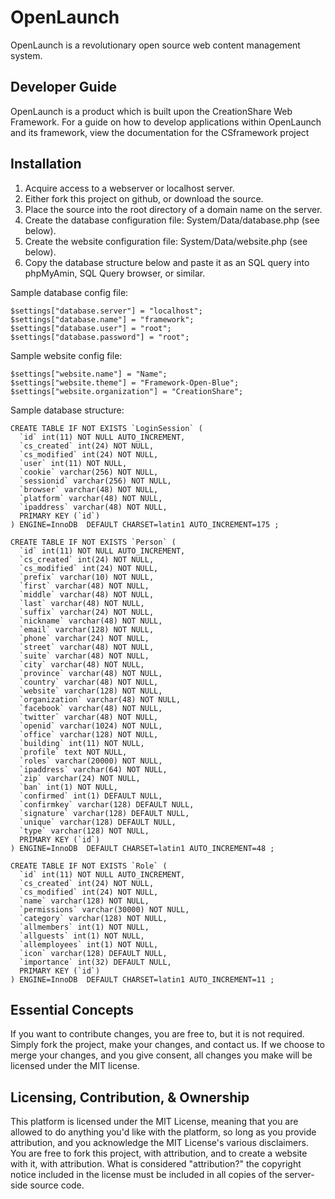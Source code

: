 # OpenLaunch

OpenLaunch is a revolutionary open source web content management system.

## Developer Guide

OpenLaunch is a product which is built upon the CreationShare Web Framework. For
a guide on how to develop applications within OpenLaunch and its framework, view
the documentation for the CSframework project

## Installation

1. Acquire access to a webserver or localhost server.
2. Either fork this project on github, or download the source.
3. Place the source into the root directory of a domain name on the server.
4. Create the database configuration file: System/Data/database.php (see below).
5. Create the website configuration file: System/Data/website.php (see below).
6. Copy the database structure below and paste it as an SQL query into phpMyAmin, SQL Query browser, or similar.

Sample database config file:

	$settings["database.server"] = "localhost";
	$settings["database.name"] = "framework";
	$settings["database.user"] = "root";
	$settings["database.password"] = "root";

Sample website config file:

	$settings["website.name"] = "Name";
	$settings["website.theme"] = "Framework-Open-Blue";
	$settings["website.organization"] = "CreationShare";

Sample database structure:

	CREATE TABLE IF NOT EXISTS `LoginSession` (
	  `id` int(11) NOT NULL AUTO_INCREMENT,
	  `cs_created` int(24) NOT NULL,
	  `cs_modified` int(24) NOT NULL,
	  `user` int(11) NOT NULL,
	  `cookie` varchar(256) NOT NULL,
	  `sessionid` varchar(256) NOT NULL,
	  `browser` varchar(48) NOT NULL,
	  `platform` varchar(48) NOT NULL,
	  `ipaddress` varchar(48) NOT NULL,
	  PRIMARY KEY (`id`)
	) ENGINE=InnoDB  DEFAULT CHARSET=latin1 AUTO_INCREMENT=175 ;

	CREATE TABLE IF NOT EXISTS `Person` (
	  `id` int(11) NOT NULL AUTO_INCREMENT,
	  `cs_created` int(24) NOT NULL,
	  `cs_modified` int(24) NOT NULL,
	  `prefix` varchar(10) NOT NULL,
	  `first` varchar(48) NOT NULL,
	  `middle` varchar(48) NOT NULL,
	  `last` varchar(48) NOT NULL,
	  `suffix` varchar(24) NOT NULL,
	  `nickname` varchar(48) NOT NULL,
	  `email` varchar(128) NOT NULL,
	  `phone` varchar(24) NOT NULL,
	  `street` varchar(48) NOT NULL,
	  `suite` varchar(48) NOT NULL,
	  `city` varchar(48) NOT NULL,
	  `province` varchar(48) NOT NULL,
	  `country` varchar(48) NOT NULL,
	  `website` varchar(128) NOT NULL,
	  `organization` varchar(48) NOT NULL,
	  `facebook` varchar(48) NOT NULL,
	  `twitter` varchar(48) NOT NULL,
	  `openid` varchar(1024) NOT NULL,
	  `office` varchar(128) NOT NULL,
	  `building` int(11) NOT NULL,
	  `profile` text NOT NULL,
	  `roles` varchar(20000) NOT NULL,
	  `ipaddress` varchar(64) NOT NULL,
	  `zip` varchar(24) NOT NULL,
	  `ban` int(1) NOT NULL,
	  `confirmed` int(1) DEFAULT NULL,
	  `confirmkey` varchar(128) DEFAULT NULL,
	  `signature` varchar(128) DEFAULT NULL,
	  `unique` varchar(128) DEFAULT NULL,
	  `type` varchar(128) NOT NULL,
	  PRIMARY KEY (`id`)
	) ENGINE=InnoDB  DEFAULT CHARSET=latin1 AUTO_INCREMENT=48 ;

	CREATE TABLE IF NOT EXISTS `Role` (
	  `id` int(11) NOT NULL AUTO_INCREMENT,
	  `cs_created` int(24) NOT NULL,
	  `cs_modified` int(24) NOT NULL,
	  `name` varchar(128) NOT NULL,
	  `permissions` varchar(30000) NOT NULL,
	  `category` varchar(128) NOT NULL,
	  `allmembers` int(1) NOT NULL,
	  `allguests` int(1) NOT NULL,
	  `allemployees` int(1) NOT NULL,
	  `icon` varchar(128) DEFAULT NULL,
	  `importance` int(32) DEFAULT NULL,
	  PRIMARY KEY (`id`)
	) ENGINE=InnoDB  DEFAULT CHARSET=latin1 AUTO_INCREMENT=11 ;

## Essential Concepts

If you want to contribute changes, you are free to, but it is not required.
Simply fork the project, make your changes, and contact us. If we choose to
merge your changes, and you give consent, all changes you make will be licensed
under the MIT license.

## Licensing, Contribution, & Ownership

This platform is licensed under the MIT License, meaning that you are allowed to
do anything you'd like with the platform, so long as you provide attribution, and
you acknowledge the MIT License's various disclaimers. You are free to fork this
project, with attribution, and to create a website with it, with attribution.
What is considered "attribution?" the copyright notice included in the license
must be included in all copies of the server-side source code.
